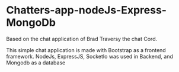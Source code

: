 # Chatters-app-nodeJs-Express-MongoDb
Based on the chat application of Brad Traversy the chat Cord.

This simple chat application is made with Bootstrap as a frontend framework.
NodeJs, ExpressJS, SocketIo was used in Backend, and
Mongodb as a database
